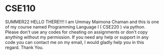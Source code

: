 # CSE110
SUMMER22
HELLO THERE!!!! I am Ummay Maimona Chaman and this is one of my course named Programming Language I ( CSE220 ) via python.
Please don't use any codes for cheating on assignments or don't copy anything without my permission.
If you need any help or support in any code you can contact me on my email, I would gladly help you in this regard.
Thank You.
